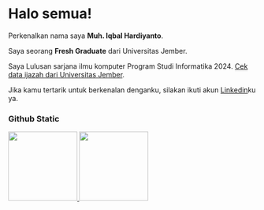 # Halo semua! 

Perkenalkan nama saya **Muh. Iqbal Hardiyanto**.<br>

Saya seorang **Fresh Graduate** dari Universitas Jember.<br>

Saya Lulusan sarjana ilmu komputer Program Studi Informatika 2024. [Cek data ijazah dari Universitas Jember](https://sister.unej.ac.id/site/cekdata?id=b569205b15f651311a493aa4ca165e25).<br>

Jika kamu tertarik untuk berkenalan denganku, silakan ikuti akun [Linkedin](https://www.linkedin.com/in/muh-iqbal-h-23820824a/)ku ya.

### Github Static
<p align="left">
<a href="https://github.com/IqbalHardiyanto">
  <img height="140em" src="https://github-readme-stats-eight-theta.vercel.app/api?username=IqbalHardiyanto&show_icons=true&theme=algolia&include_all_commits=true&count_private=true"/>
  <img height="140em" src="https://github-readme-stats-eight-theta.vercel.app/api/top-langs/?username=IqbalHardiyanto&layout=compact&theme=algolia"/>
</a>
</p>
